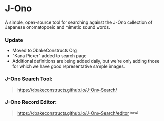 # J-Ono
A simple, open-source tool for searching against the J-Ono collection of Japanese onomatopoeic and mimetic sound words.

### Update
* Moved to ObakeConstructs Org
* "Kana Picker" added to search page
* Additional definitions are being added daily, but we're only adding those for which we have good representative sample images.

### J-Ono Search Tool:
> https://obakeconstructs.github.io/J-Ono-Search/

### J-Ono Record Editor:
> https://obakeconstructs.github.io/J-Ono-Search/editor <sup><sub>**(new)**</sub></sup>
